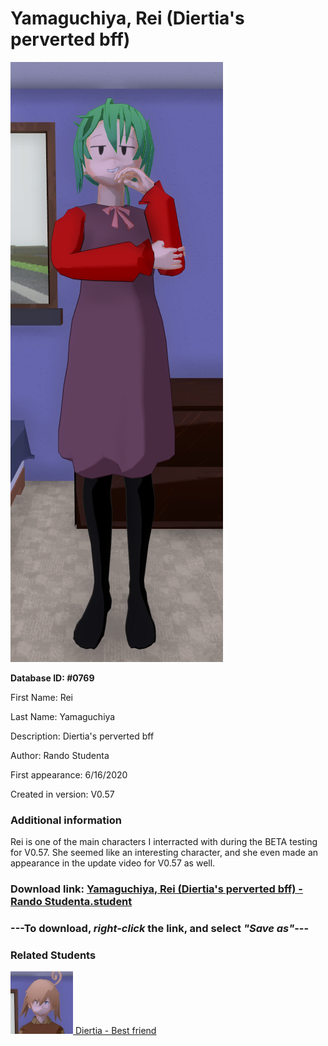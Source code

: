 # Yamaguchiya, Rei (Diertia's perverted bff)

<img src="../../Files/Images/Yamaguchiya, Rei (Diertia's perverted bff).png" title="Yamaguchiya, Rei (Diertia's perverted bff) - Rando Studenta">

**Database ID: #0769**

First Name: Rei

Last Name: Yamaguchiya

Description: Diertia's perverted bff

Author: Rando Studenta

First appearance: 6/16/2020

Created in version: V0.57

### Additional information

Rei is one of the main characters I interracted with during the BETA testing for V0.57. She seemed like an interesting character, and she even made an appearance in the update video for V0.57 as well.

### Download link: <a href="https://raw.githubusercontent.com/Arbiter1223/Daigaku-Gurashi-Custom-Students/master/Files/Student%20Files/Yamaguchiya%2C%20Rei%20(Diertia's%20perverted%20bff)%20-%20Rando%20Studenta.student">Yamaguchiya, Rei (Diertia's perverted bff) - Rando Studenta.student</a>

### ---**To download, _right-click_ the link, and select _"Save as"_**---

### Related Students

<a href="Slobia, Diertia (A slob who likes to go dumpster diving for cake).md"><img src="../../Files/Thumbs/Slobia, Diertia (A slob who likes to go dumpster diving for cake).png" height="100" width="100" title="Slobia, Diertia (A slob who likes to go dumpster diving for cake) - Arbiter1223, V1.00"></a><a href="Slobia, Diertia (A slob who likes to go dumpster diving for cake).md"> Diertia - Best friend</a>

